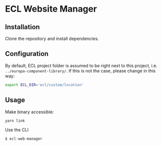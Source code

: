 # ECL Website Manager

## Installation

Clone the repository and install dependencies.

## Configuration

By default, ECL project folder is assumed to be right next to this project, i.e. `../europa-component-library/`. If this is not the case, please change in this way:

```sh
export ECL_DIR='ecl/custom/location'
```

## Usage

Make binary accessible:

```sh
yarn link
```

Use the CLI

```
$ ecl-web-manager
```
